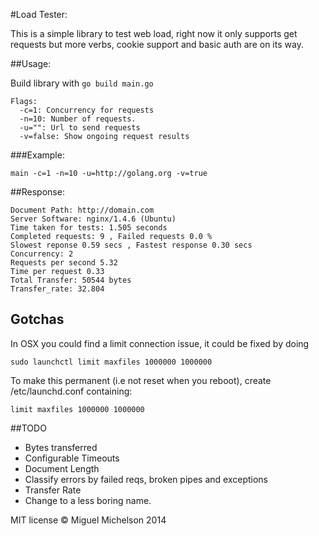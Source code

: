 #Load Tester:

This is a simple library to test web load, right now it only supports get requests but more verbs, cookie support and basic auth are on its way.


##Usage:

Build library with ```go build main.go```

```
Flags:
  -c=1: Concurrency for requests
  -n=10: Number of requests.
  -u="": Url to send requests
  -v=false: Show ongoing request results
```

###Example:

```main -c=1 -n=10 -u=http://golang.org -v=true```

##Response:
```
Document Path: http://domain.com
Server Software: nginx/1.4.6 (Ubuntu)
Time taken for tests: 1.505 seconds
Completed requests: 9 , Failed requests 0.0 %
Slowest reponse 0.59 secs , Fastest response 0.30 secs
Concurrency: 2
Requests per second 5.32
Time per request 0.33
Total Transfer: 50544 bytes
Transfer_rate: 32.804
```

## Gotchas

In OSX you could find a limit connection issue, it could be fixed by doing

```sudo launchctl limit maxfiles 1000000 1000000```

To make this permanent (i.e not reset when you reboot), create /etc/launchd.conf containing:

```limit maxfiles 1000000 1000000```

##TODO

+ Bytes transferred
+ Configurable Timeouts
+ Document Length
+ Classify errors by failed reqs, broken pipes and exceptions
+ Transfer Rate
+ Change to a less boring name.

MIT license © Miguel Michelson 2014


